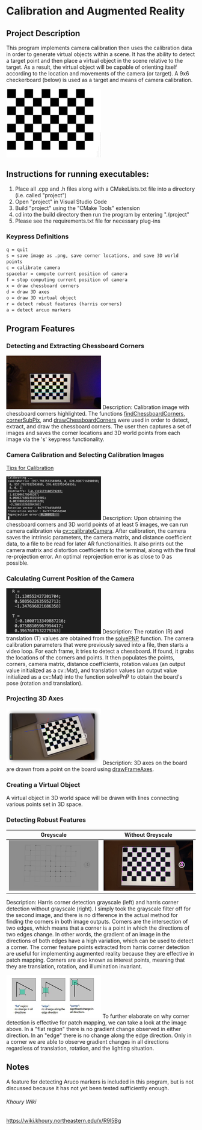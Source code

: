 # Calibration and Augmented Reality

## Project Description
This program implements camera calibration then uses the calibration data in order to generate virtual objects within a scene. It has the ability to detect a target point and then place a virtual object in the scene relative to the target. As a result, the virtual object will be capable of orienting itself according to the location and movements of the camera (or target). A 9x6 checkerboard (below) is used as a target and means of camera calibration. 

<img src="/readme-images/checkerboard.png" width=50%>

## Instructions for running executables:
1. Place all .cpp and .h files along with a CMakeLists.txt file into a directory (i.e. called "project")
2. Open "project" in Visual Studio Code
3. Build "project" using the "CMake Tools" extension
4. cd into the build directory then run the program by entering "./project" 
5. Please see the requirements.txt file for necessary plug-ins

### Keypress Definitions
```
q = quit
s = save image as .png, save corner locations, and save 3D world points
c = calibrate camera
spacebar = compute current position of camera
f = stop computing current position of camera
x = draw chessboard corners
d = draw 3D axes
o = draw 3D virtual object
r = detect robust features (harris corners)
a = detect arcuo markers
```

## Program Features

### Detecting and Extracting Chessboard Corners
<img src="/readme-images/chessboard-corners.png" width=50%>
Description: Calibration image with chessboard corners highlighted. The functions <a href="https://docs.opencv.org/3.4/d9/d0c/group__calib3d.html#ga93efa9b0aa890de240ca32b11253dd4a" target="_blank">findChessboardCorners</a>, <a href="https://docs.opencv.org/4.x/dd/d1a/group__imgproc__feature.html#ga354e0d7c86d0d9da75de9b9701a9a87e" target="_blank">cornerSubPix</a>, and <a href="https://docs.opencv.org/3.4/d9/d0c/group__calib3d.html#ga6a10b0bb120c4907e5eabbcd22319022" target="_blank">drawChessboardCorners</a> were used in order to detect, extract, and draw the chessboard corners. The user then captures a set of images and saves the corner locations and 3D world points from each image via the 's' keypress functionality. 

### Camera Calibration and Selecting Calibration Images
<a href="https://calib.io/blogs/knowledge-base/calibration-best-practices" target="_blank">Tips for Calibration</a>

<img src="/readme-images/calibration.png" width=50%>
Description: Upon obtaining the chessboard corners and 3D world points of at least 5 images, we can run camera calibration via <a href="https://docs.opencv.org/3.4/d9/d0c/group__calib3d.html#ga3207604e4b1a1758aa66acb6ed5aa65d" target="_blank">cv::calibrateCamera</a>. After calibration, the camera saves the intrinsic parameters, the camera matrix, and distance coefficient data, to a file to be read for later AR functionalities. It also prints out the camera matrix and distortion coefficients to the terminal, along with the final re-projection error. An optimal reprojection error is as close to 0 as possible.

### Calculating Current Position of the Camera
<img src="/readme-images/camera-position.png" width=50%>
Description: The rotation (R) and translation (T) values are obtained from the <a href="https://docs.opencv.org/3.4/d9/d0c/group__calib3d.html#ga549c2075fac14829ff4a58bc931c033d" target="_blank">solvePNP</a> function. The camera calibration parameters that were previously saved into a file, then starts a video loop. For each frame, it tries to detect a chessboard. If found, it grabs the locations of the corners and points. It then populates the points, corners, camera matrix, distance coefficients, rotation values (an output value initialized as a cv::Mat), and translation values (an output value initialized as a cv::Mat) into the function solvePnP to obtain the board's pose (rotation and translation).

### Projecting 3D Axes
<img src="/readme-images/3d-axis.png" width=50%>
Description: 3D axes on the board are drawn from a point on the board using <a href="https://docs.opencv.org/3.4/d9/d0c/group__calib3d.html#gab3ab7bb2bdfe7d5d9745bb92d13f9564" target="_blank">drawFrameAxes</a>. 

### Creating a Virtual Object
A virtual object in 3D world space will be drawn with lines connecting various points set in 3D space.

### Detecting Robust Features
| Greyscale | Without Greyscale |
|---|---|
| <img src="/readme-images/harris-corners-1.png" width=100%> | <img src="/readme-images/harris-corners-2.png" width=100%> |

Description: Harris corner detection grayscale (left) and harris corner detection without grayscale (right). I simply took the grayscale filter off for the second image, and there is no difference in the actual method for finding the corners in both image outputs. Corners are the intersection of two edges, which means that a corner is a point in which the directions of two edges change. In other words, the gradient of an image in the directions of both edges have a high variation, which can be used to detect a corner. The corner feature points extracted from harris corner detection are useful for implementing augmented reality because they are effective in patch mapping. Corners are also known as interest points, meaning that they are translation, rotation, and illumination invariant. 

<img src="/readme-images/harris-corners.jpeg" width=50%>
To further elaborate on why corner detection is effective for patch mapping, we can take a look at the image above. In a "flat region" there is no gradient change observed in either direction. In an "edge" there is no change along the edge direction. Only in a corner we are able to observe gradient changes in all directions regardless of translation, rotation, and the lighting situation.

## Notes
A feature for detecting Aruco markers is included in this program, but is not discussed because it has not yet been tested sufficiently enough. 

###### Khoury Wiki
https://wiki.khoury.northeastern.edu/x/R9l5Bg
